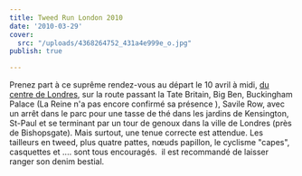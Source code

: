 ```yaml
---
title: Tweed Run London 2010
date: '2010-03-29'
cover:
  src: "/uploads/4368264752_431a4e999e_o.jpg"
publish: true

---
```

Prenez part à ce suprême rendez-vous au départ le 10 avril à midi, [du centre de Londres](http://tweedrun.com/), sur la route passant la Tate Britain, Big Ben, Buckingham Palace (La Reine n'a pas encore confirmé sa présence ), Savile Row, avec un arrêt dans le parc pour une tasse de thé dans les jardins de Kensington, St-Paul et se terminant par un tour de genoux dans la ville de Londres (près de Bishopsgate). Mais surtout, une tenue correcte est attendue. Les tailleurs en tweed, plus quatre pattes, nœuds papillon, le cyclisme "capes", casquettes et .... sont tous encouragés.  il est recommandé de laisser ranger son denim bestial.